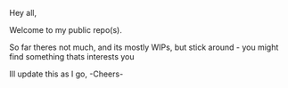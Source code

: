 Hey all,

Welcome to my public repo(s).

So far theres not much, and its mostly WIPs, but stick around - you might find something thats interests you

Ill update this as I go,
-Cheers-
